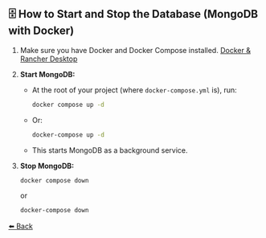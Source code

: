 ## 🗄️ How to Start and Stop the Database (MongoDB with Docker)

1. Make sure you have Docker and Docker Compose installed. [Docker & Rancher Desktop](./DOCKER_RANCHER_DESKTOP)  

2. **Start MongoDB:**
   - At the root of your project (where `docker-compose.yml` is), run:
     ```sh
     docker compose up -d
     ```
   - Or:
     ```sh
     docker-compose up -d
     ```
   - This starts MongoDB as a background service.

3. **Stop MongoDB:**
    ```sh
    docker compose down
    ```
   or
    ```sh
    docker-compose down
    ```

[⬅️ Back](../README.md)